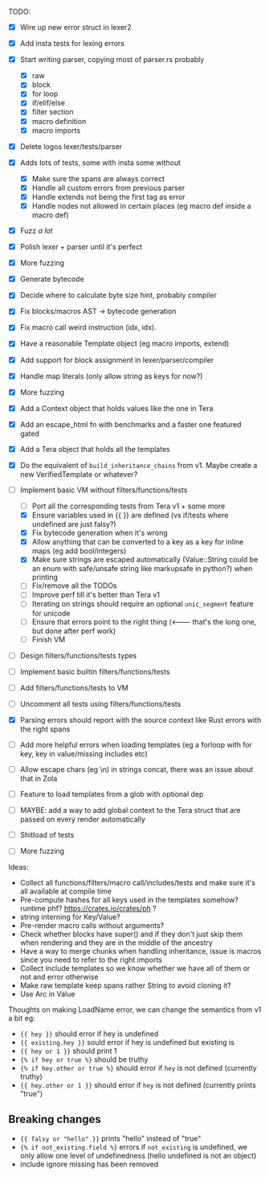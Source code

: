 TODO:

- [x] Wire up new error struct in lexer2
- [x] Add insta tests for lexing errors
- [x] Start writing parser, copying most of parser.rs probably
  - [x] raw
  - [x] block
  - [x] for loop
  - [x] if/elif/else
  - [x] filter section
  - [x] macro definition
  - [x] macro imports
- [x] Delete logos lexer/tests/parser
- [x] Adds lots of tests, some with insta some without 
  - [x] Make sure the spans are always correct
  - [x] Handle all custom errors from previous parser
  - [x] Handle extends not being the first tag as error
  - [x] Handle nodes not allowed in certain places (eg macro def inside a macro def)
- [x] Fuzz _a lot_
- [x] Polish lexer + parser until it's perfect
- [x] More fuzzing
- [x] Generate bytecode
- [x] Decide where to calculate byte size hint, probably compiler
- [x] Fix blocks/macros AST -> bytecode generation
- [x] Fix macro call weird instruction (idx, idx).
- [x] Have a reasonable Template object (eg macro imports, extend)
- [x] Add support for block assignment in lexer/parser/compiler
- [x] Handle map literals (only allow string as keys for now?)
- [x] More fuzzing
- [x] Add a Context object that holds values like the one in Tera
- [x] Add an escape_html fn with benchmarks and a faster one featured gated
- [x] Add a Tera object that holds all the templates
- [x] Do the equivalent of `build_inheritance_chains` from v1. Maybe create a new VerifiedTemplate or whatever?
- [ ] Implement basic VM without filters/functions/tests
  - [ ] Port all the corresponding tests from Tera v1 + some more
  - [x] Ensure variables used in {{ }} are defined (vs if/tests where undefined are just falsy?)
  - [x] Fix bytecode generation when it's wrong
  - [x] Allow anything that can be converted to a key as a key for inline maps (eg add bool/integers)
  - [x] Make sure strings are escaped automatically (Value::String could be an enum with safe/unsafe string like markupsafe in python?) when printing
  - [ ] Fix/remove all the TODOs
  - [ ] Improve perf till it's better than Tera v1
  - [ ] Iterating on strings should require an optional `unic_segment` feature for unicode
  - [ ] Ensure that errors point to the right thing (<--- that's the long one, but done after perf work)
  - [ ] Finish VM
- [ ] Design filters/functions/tests types
- [ ] Implement basic builtin filters/functions/tests
- [ ] Add filters/functions/tests to VM
- [ ] Uncomment all tests using filters/functions/tests
- [x] Parsing errors should report with the source context like Rust errors with the right spans
- [ ] Add more helpful errors when loading templates (eg a forloop with for key, key in value/missing includes etc)
- [ ] Allow escape chars (eg \n) in strings concat, there was an issue about that in Zola
- [ ] Feature to load templates from a glob with optional dep
- [ ] MAYBE: add a way to add global context to the Tera struct that are passed on every render automatically
- [ ] Shitload of tests
- [ ] More fuzzing


Ideas:

- Collect all functions/filters/macro call/includes/tests and make sure it's all available at compile time
- Pre-compute hashes for all keys used in the templates somehow? runtime phf? https://crates.io/crates/ph ?
- string interning for Key/Value?
- Pre-render macro calls without arguments?
- Check whether blocks have super() and if they don't just skip them when rendering and they are in the middle of the ancestry
- Have a way to merge chunks when handling inheritance, issue is macros since you need to refer to the right imports
- Collect include templates so we know whether we have all of them or not and error otherwise
- Make raw template keep spans rather String to avoid cloning it?
- Use Arc<str> in Value




Thoughts on making LoadName error, we can change the semantics from v1 a bit eg:
- `{{ hey }}` should error if hey is undefined
- `{{ existing.hey }}` sould error if hey is undefined but existing is
- `{{ hey or 1 }}` should print 1
- `{% if hey or true %}` should be truthy
- `{% if hey.other or true %}` should error if `hey` is not defined (currently truthy)
- `{{ hey.other or 1 }}` should error if `hey` is not defined (currently prints "true")


## Breaking changes

- `{{ falsy or "hello" }}` prints "hello" instead of "true"
- `{% if not_existing.field %}` errors if `not_existing` is undefined, we only allow one level of undefinedness (hello undefined is not an object)
- include ignore missing has been removed